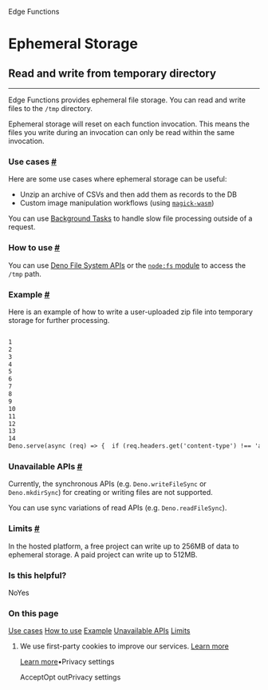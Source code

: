 Edge Functions

# Ephemeral Storage

## Read and write from temporary directory

* * *

Edge Functions provides ephemeral file storage. You can read and write files to the `/tmp` directory.

Ephemeral storage will reset on each function invocation. This means the files you write during an invocation can only be read within the same invocation.

### Use cases [\#](https://supabase.com/docs/guides/functions/ephemeral-storage\#use-cases)

Here are some use cases where ephemeral storage can be useful:

- Unzip an archive of CSVs and then add them as records to the DB
- Custom image manipulation workflows (using [`magick-wasm`](https://supabase.com/docs/guides/functions/examples/image-manipulation))

You can use [Background Tasks](https://supabase.com/docs/guides/functions/background-tasks) to handle slow file processing outside of a request.

### How to use [\#](https://supabase.com/docs/guides/functions/ephemeral-storage\#how-to-use)

You can use [Deno File System APIs](https://docs.deno.com/api/deno/file-system) or the [`node:fs` module](https://docs.deno.com/api/node/fs/) to access the `/tmp` path.

### Example [\#](https://supabase.com/docs/guides/functions/ephemeral-storage\#example)

Here is an example of how to write a user-uploaded zip file into temporary storage for further processing.

```flex

1
2
3
4
5
6
7
8
9
10
11
12
13
14
Deno.serve(async (req) => {  if (req.headers.get('content-type') !== 'application/zip') {    return new Response('file must be a zip file', {      status: 400,    })  }  const uploadId = crypto.randomUUID()  await Deno.writeFile('/tmp/' + uploadId, req.body)  // do something with the written zip file  return new Response('ok')})
```

### Unavailable APIs [\#](https://supabase.com/docs/guides/functions/ephemeral-storage\#unavailable-apis)

Currently, the synchronous APIs (e.g. `Deno.writeFileSync` or `Deno.mkdirSync`) for creating or writing files are not supported.

You can use sync variations of read APIs (e.g. `Deno.readFileSync`).

### Limits [\#](https://supabase.com/docs/guides/functions/ephemeral-storage\#limits)

In the hosted platform, a free project can write up to 256MB of data to ephemeral storage. A paid project can write up to 512MB.

### Is this helpful?

NoYes

### On this page

[Use cases](https://supabase.com/docs/guides/functions/ephemeral-storage#use-cases) [How to use](https://supabase.com/docs/guides/functions/ephemeral-storage#how-to-use) [Example](https://supabase.com/docs/guides/functions/ephemeral-storage#example) [Unavailable APIs](https://supabase.com/docs/guides/functions/ephemeral-storage#unavailable-apis) [Limits](https://supabase.com/docs/guides/functions/ephemeral-storage#limits)

1. We use first-party cookies to improve our services. [Learn more](https://supabase.com/privacy#8-cookies-and-similar-technologies-used-on-our-european-services)



   [Learn more](https://supabase.com/privacy#8-cookies-and-similar-technologies-used-on-our-european-services)•Privacy settings





   AcceptOpt outPrivacy settings
